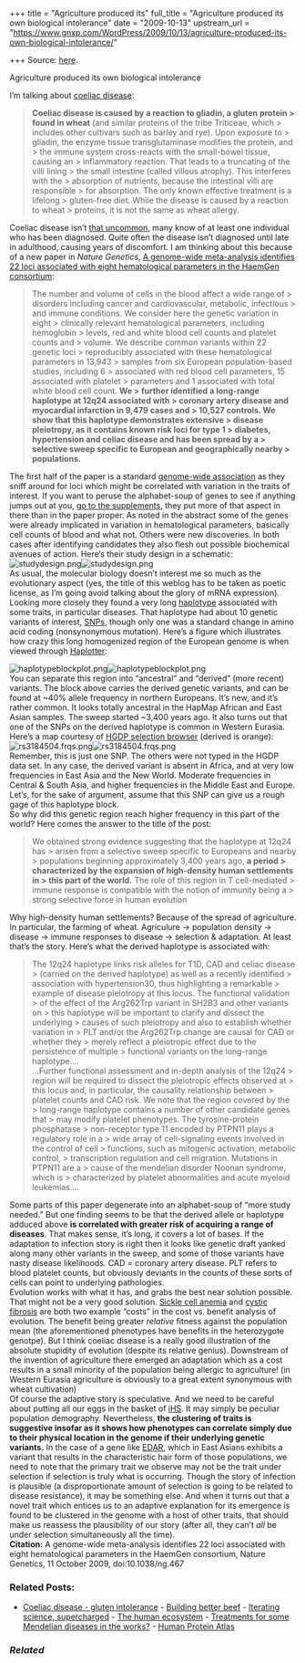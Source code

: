 +++
title = "Agriculture produced its"
full_title = "Agriculture produced its own biological intolerance"
date = "2009-10-13"
upstream_url = "https://www.gnxp.com/WordPress/2009/10/13/agriculture-produced-its-own-biological-intolerance/"

+++
Source: [here](https://www.gnxp.com/WordPress/2009/10/13/agriculture-produced-its-own-biological-intolerance/).

Agriculture produced its own biological intolerance

I’m talking about [coeliac disease](https://en.wikipedia.org/wiki/Coeliac_disease):

> **Coeliac disease is caused by a reaction to gliadin, a gluten protein > found in wheat** (and similar proteins of the tribe Triticeae, which > includes other cultivars such as barley and rye). Upon exposure to > gliadin, the enzyme tissue transglutaminase modifies the protein, and > the immune system cross-reacts with the small-bowel tissue, causing an > inflammatory reaction. That leads to a truncating of the villi lining > the small intestine (called villous atrophy). This interferes with the > absorption of nutrients, because the intestinal villi are responsible > for absorption. The only known effective treatment is a lifelong > gluten-free diet. While the disease is caused by a reaction to wheat > proteins, it is not the same as wheat allergy.

Coeliac disease isn’t [that uncommon](http://www.epi.uci.edu/index.cfm/go/celiac_home), many know of at least one individual who has been diagnosed. Quite often the disease isn’t diagnosed until late in adulthood, causing years of discomfort. I am thinking about this because of a new paper in *Nature Genetics*, [A genome-wide meta-analysis identifies 22 loci associated with eight hematological parameters in the HaemGen consortium](http://www.ncbi.nlm.nih.gov/pubmed/19820697?dopt=Abstract):

> The number and volume of cells in the blood affect a wide range of > disorders including cancer and cardiovascular, metabolic, infectious > and immune conditions. We consider here the genetic variation in eight > clinically relevant hematological parameters, including hemoglobin > levels, red and white blood cell counts and platelet counts and > volume. We describe common variants within 22 genetic loci > reproducibly associated with these hematological parameters in 13,943 > samples from six European population-based studies, including 6 > associated with red blood cell parameters, 15 associated with platelet > parameters and 1 associated with total white blood cell count. **We > further identified a long-range haplotype at 12q24 associated with > coronary artery disease and myocardial infarction in 9,479 cases and > 10,527 controls. We show that this haplotype demonstrates extensive > disease pleiotropy, as it contains known risk loci for type 1 > diabetes, hypertension and celiac disease and has been spread by a > selective sweep specific to European and geographically nearby > populations.**

The first half of the paper is a standard [genome-wide association](https://en.wikipedia.org/wiki/Genome-wide_association_study) as they sniff around for loci which might be correlated with variation in the traits of interest. If you want to peruse the alphabet-soup of genes to see if anything jumps out at you, [go to the supplements](http://www.nature.com/ng/journal/vaop/ncurrent/extref/ng.467-S1.pdf), they put more of that aspect in there than in the paper proper. As noted in the abstract some of the genes were already implicated in variation in hematological parameters, basically cell counts of blood and what not. Others were new discoveries. In both cases after identifying candidates they also flesh out possible biochemical avenues of action. Here’s their study design in a schematic:  
![studydesign.png](https://i0.wp.com/blogs.discovermagazine.com/gnxp/files/studydesign.png?resize=500%2C331)![studydesign.png](https://i0.wp.com/blogs.discovermagazine.com/gnxp/files/studydesign.png?resize=500%2C331)  
As usual, the molecular biology doesn’t interest me so much as the evolutionary aspect (yes, the title of this weblog has to be taken as poetic license, as I’m going avoid talking about the glory of mRNA expression). Looking more closely they found a very long [haplotype](https://en.wikipedia.org/wiki/Haplotype) associated with some traits, in particular diseases. That haplotype had about 10 genetic variants of interest, [SNPs](https://en.wikipedia.org/wiki/Single-nucleotide_polymorphism), though only one was a standard change in amino acid coding (nonsynonymous mutation). Here’s a figure which illustrates how crazy this long homogenized region of the European genome is when viewed through [Haplotter](https://www.gnxp.com/blog/2007/09/so-you-want-to-be-population-geneticist.php):

  
![haplotypeblockplot.png](https://i0.wp.com/blogs.discovermagazine.com/gnxp/files/haplotypeblockplot.png?resize=500%2C462)![haplotypeblockplot.png](https://i0.wp.com/blogs.discovermagazine.com/gnxp/files/haplotypeblockplot.png?resize=500%2C462)  
You can separate this region into “ancestral” and “derived” (more recent) variants. The block above carries the derived genetic variants, and can be found at \~40% allele frequency in northern Europeans. It’s new, and it’s rather common. It looks totally ancestral in the HapMap African and East Asian samples. The sweep started \~3,400 years ago. It also turns out that one of the SNPs on the derived haplotype is common in Western Eurasia. Here’s a map courtesy of [HGDP selection browser](http://hgdp.uchicago.edu/cgi-bin/gbrowse/HGDP/) (derived is orange):  
![rs3184504.frqs.png](https://i0.wp.com/blogs.discovermagazine.com/gnxp/files/rs3184504.frqs.png?resize=500%2C362)![rs3184504.frqs.png](https://i0.wp.com/blogs.discovermagazine.com/gnxp/files/rs3184504.frqs.png?resize=500%2C362)  
Remember, this is just one SNP. The others were not typed in the HGDP data set. In any case, the derived variant is absent in Africa, and at very low frequencies in East Asia and the New World. Moderate frequencies in Central & South Asia, and higher frequencies in the Middle East and Europe. Let’s, for the sake of argument, assume that this SNP can give us a rough gage of this haplotype block.  
So why did this genetic region reach higher frequency in this part of the world? Here comes the answer to the title of the post:

> We obtained strong evidence suggesting that the haplotype at 12q24 has > arisen from a selective sweep specific to Europeans and nearby > populations beginning approximately 3,400 years ago, **a period > characterized by the expansion of high-density human settlements in > this part of the world.** The role of this region in T cell-mediated > immune response is compatible with the notion of immunity being a > strong selective force in human evolution

Why high-density human settlements? Because of the spread of agriculture. In particular, the farming of wheat. Agriculure → population density → disease → immune responses to disease → selection & adaptation. At least that’s the story. Here’s what the derived haplotype is associated with:

> The 12q24 haplotype links risk alleles for T1D, CAD and celiac disease > (carried on the derived haplotype) as well as a recently identified > association with hypertension30, thus highlighting a remarkable > example of disease pleiotropy at this locus. The functional validation > of the effect of the Arg262Trp variant in SH2B3 and other variants on > this haplotype will be important to clarify and dissect the underlying > causes of such pleiotropy and also to establish whether variation in > PLT and/or the Arg262Trp change are causal for CAD or whether they > merely reflect a pleiotropic effect due to the persistence of multiple > functional variants on the long-range haplotype….  
> …Further functional assessment and in-depth analysis of the 12q24 > region will be required to dissect the pleiotropic effects observed at > this locus and, in particular, the causality relationship between > platelet counts and CAD risk. We note that the region covered by the > long-range haplotype contains a number of other candidate genes that > may modify platelet phenotypes. The tyrosine-protein phosphatase > non-receptor type 11 encoded by PTPN11 plays a regulatory role in a > wide array of cell-signaling events involved in the control of cell > functions, such as mitogenic activation, metabolic control, > transcription regulation and cell migration. Mutations in PTPN11 are a > cause of the mendelian disorder Noonan syndrome, which is > characterized by platelet abnormalities and acute myeloid leukemias….

Some parts of this paper degenerate into an alphabet-soup of “more study needed.” But one finding seems to be that the derived allele or haplotype adduced above **is correlated with greater risk of acquiring a range of diseases**. That makes sense, it’s long, it covers a lot of bases. If the adaptation to infection story is right then it looks like genetic draft yanked along many other variants in the sweep, and some of those variants have nasty disease likelihoods. CAD = coronary artery disease. PLT refers to blood platelet counts, but obviously deviants in the counts of these sorts of cells can point to underlying pathologies.  
Evolution works with what it has, and grabs the best near solution possible. That might not be a very good solution. [Sickle cell anemia](https://en.wikipedia.org/wiki/Sickle-cell_disease) and [cystic fibrosis](https://en.wikipedia.org/wiki/Cystic_fibrosis) are both two example “costs” in the cost vs. benefit analysis of evolution. The benefit being greater *relative* fitness against the population mean (the aforementioned phenotypes have benefits in the heterozygote genotpe). But I think coeliac disease is a really good illustration of the absolute stupidity of evolution (despite its relative genius). Downstream of the invention of agriculture there emerged an adaptation which as a cost results in a small minority of the population being allergic to agriculture! (in Western Eurasia agriculture is obviously to a great extent synonymous with wheat cultivation)  
Of course the adaptive story is speculative. And we need to be careful about putting all our eggs in the basket of [iHS](http://www.plosbiology.org/article/info:doi/10.1371/journal.pbio.0040072). It may simply be peculiar population demography. Nevertheless, **the clustering of traits is suggestive insofar as it shows how phenotypes can correlate simply due to their physical location in the genome if their underlying genetic variants.** In the case of a gene like [EDAR](https://www.google.com/search?ie=UTF-8&oe=UTF-8&q=edar&btnG=With+Google&domains=gnxp.com&sitesearch=gnxp.com), which in East Asians exhibits a variant that results in the characteristic hair form of those populations, we need to note that the primary trait we observe may not be the trait under selection if selection is truly what is occurring. Though the story of infection is plausible (a disproportionate amount of selection is going to be related to disease resistance), it may be something else. And when it turns out that a novel trait which entices us to an adaptive explanation for its emergence is found to be clustered in the genome with a host of other traits, that should make us reassess the plausibility of our story (after all, they can’t *all* be under selection simultaneously all the time).  
**Citation:** A genome-wide meta-analysis identifies 22 loci associated with eight hematological parameters in the HaemGen consortium, Nature Genetics, 11 October 2009, doi:10.1038/ng.467

### Related Posts:

- [Coeliac disease - gluten
  intolerance](https://www.gnxp.com/WordPress/2007/06/28/coeliac-disease-gluten-intolerance/) - [Building better
  beef](https://www.gnxp.com/WordPress/2007/01/12/building-better-beef/) - [Iterating science,
  supercharged](https://www.gnxp.com/WordPress/2012/11/20/iterating-science-supercharged/) - [The human
  ecosystem](https://www.gnxp.com/WordPress/2007/01/08/the-human-ecosystem/) - [Treatments for some Mendelian diseases in the
  works?](https://www.gnxp.com/WordPress/2007/05/04/treatments-for-some-mendelian-diseases-in-the-works/) - [Human Protein
  Atlas](https://www.gnxp.com/WordPress/2005/09/08/human-protein-atlas/)

### *Related*

[](https://www.addtoany.com/add_to/facebook?linkurl=https%3A%2F%2Fwww.gnxp.com%2FWordPress%2F2009%2F10%2F13%2Fagriculture-produced-its-own-biological-intolerance%2F&linkname=Agriculture%20produced%20its%20own%20biological%20intolerance "Facebook")[](https://www.addtoany.com/add_to/twitter?linkurl=https%3A%2F%2Fwww.gnxp.com%2FWordPress%2F2009%2F10%2F13%2Fagriculture-produced-its-own-biological-intolerance%2F&linkname=Agriculture%20produced%20its%20own%20biological%20intolerance "Twitter")[](https://www.addtoany.com/add_to/email?linkurl=https%3A%2F%2Fwww.gnxp.com%2FWordPress%2F2009%2F10%2F13%2Fagriculture-produced-its-own-biological-intolerance%2F&linkname=Agriculture%20produced%20its%20own%20biological%20intolerance "Email")[](https://www.addtoany.com/share)
